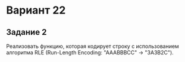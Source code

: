 # Вариант 22
## Задание 2

Реализовать функцию, которая кодирует строку с использованием
алгоритма RLE (Run-Length Encoding: "AAABBBCC" -> "3A3B2C"). 